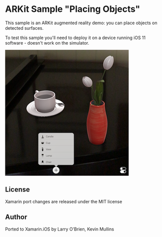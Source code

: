 ARKit Sample "Placing Objects"
============

This sample is an ARKit augmented reality demo: you can place objects on detected surfaces.

To test this sample you'll need to deploy it on a device running iOS 11 software - doesn't work on the simulator.

![Demo showing placed objects and menu](Screenshots/arkit-sml.png)


License
-------

Xamarin port changes are released under the MIT license

Author
------

Ported to Xamarin.iOS by Larry O'Brien, Kevin Mullins

